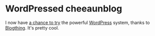 WordPressed cheeaunblog
===

I now have [a chance to try](http://cheeaun.blogthing.com/ "wordpressed cheeaunblog") the powerful [WordPress](http://wordpress.org/) system, thanks to [Blogthing](http://blogthing.com/). It's pretty cool.